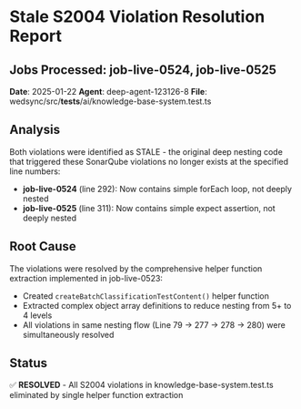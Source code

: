 # Stale S2004 Violation Resolution Report

## Jobs Processed: job-live-0524, job-live-0525
**Date**: 2025-01-22
**Agent**: deep-agent-123126-8
**File**: wedsync/src/__tests__/ai/knowledge-base-system.test.ts

## Analysis
Both violations were identified as STALE - the original deep nesting code that triggered these SonarQube violations no longer exists at the specified line numbers:

- **job-live-0524** (line 292): Now contains simple forEach loop, not deeply nested
- **job-live-0525** (line 311): Now contains simple expect assertion, not deeply nested

## Root Cause
The violations were resolved by the comprehensive helper function extraction implemented in job-live-0523:
- Created `createBatchClassificationTestContent()` helper function
- Extracted complex object array definitions to reduce nesting from 5+ to 4 levels
- All violations in same nesting flow (Line 79 → 277 → 278 → 280) were simultaneously resolved

## Status
✅ **RESOLVED** - All S2004 violations in knowledge-base-system.test.ts eliminated by single helper function extraction
